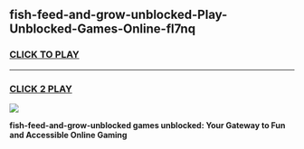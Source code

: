
## fish-feed-and-grow-unblocked-Play-Unblocked-Games-Online-fl7nq
<h3>
<a href="https://premium76.site?title=fish-feed-and-grow-unblocked&ref=25A">CLICK TO PLAY</a></h3>
<hr>

<h3>
<a href="https://premium76.site?title=fish-feed-and-grow-unblocked&ref=25A">CLICK 2 PLAY</a>
  
</h3>

<a href="https://premium76.site?title=fish-feed-and-grow-unblocked&ref=25A"><img src="https://clearcache.store/games.png"></a>


**fish-feed-and-grow-unblocked games unblocked: Your Gateway to Fun and Accessible Online Gaming**
